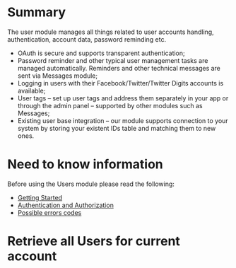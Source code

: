 
# Summary
The user module manages all things related to user accounts handling, authentication, account data, password reminding etc.

+ OAuth is secure and supports transparent authentication;
+ Password reminder and other typical user management tasks are managed automatically. Reminders and other technical messages are sent via Messages module;
+ Logging in users with their Facebook/Twitter/Twitter Digits accounts is available;
+ User tags – set up user tags and address them separately in your app or through the admin panel – supported by other modules such as Messages;
+ Existing user base integration – our module supports connection to your system by storing your existent IDs table and matching them to new ones.

<span id="Need_to_known_information" class="on_page_navigation"></span>
# Need to know information
Before using the Users module please read the following:
+ [Getting Started]()
+ [Authentication and Authorization]()
+ [Possible errors codes]()

<span id="Retrive_Users" class="on_page_navigation"></span>
# Retrieve all Users for current account
